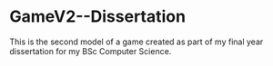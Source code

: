 # GameV2--Dissertation 
This is the second model of a game created as part of my final year dissertation for my BSc Computer Science. 
